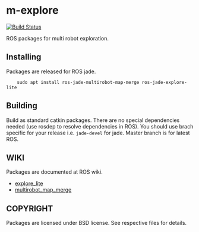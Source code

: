 # m-explore

[![Build Status](http://build.ros.org/job/Jdev__m_explore__ubuntu_trusty_amd64/badge/icon)](http://build.ros.org/job/Jdev__m_explore__ubuntu_trusty_amd64)

ROS packages for multi robot exploration.

Installing
----------

Packages are released for ROS jade.

```
	sudo apt install ros-jade-multirobot-map-merge ros-jade-explore-lite
```

Building
--------

Build as standard catkin packages. There are no special dependencies needed
(use rosdep to resolve dependencies in ROS). You should use brach specific for
your release i.e. `jade-devel` for jade. Master branch is for latest ROS.

WIKI
----

Packages are documented at ROS wiki.
* [explore_lite](http://wiki.ros.org/explore_lite)
* [multirobot_map_merge](http://wiki.ros.org/multirobot_map_merge)

COPYRIGHT
---------

Packages are licensed under BSD license. See respective files for details.
